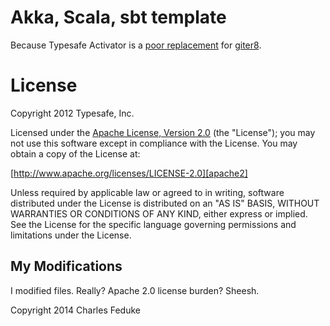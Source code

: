 # Akka, Scala, sbt template

Because Typesafe Activator is a [poor replacement](https://github.com/typesafehub/akka-scala-sbt.g8/pull/7#issuecomment-32006874) for [giter8].

# License

Copyright 2012 Typesafe, Inc.

Licensed under the [Apache License, Version 2.0][apache2] (the "License"); you
may not use this software except in compliance with the License. You may obtain
a copy of the License at:

[http://www.apache.org/licenses/LICENSE-2.0][apache2]

Unless required by applicable law or agreed to in writing, software distributed
under the License is distributed on an "AS IS" BASIS, WITHOUT WARRANTIES OR
CONDITIONS OF ANY KIND, either express or implied. See the License for the
specific language governing permissions and limitations under the License.

## My Modifications

I modified files. Really? Apache 2.0 license burden? Sheesh.

Copyright 2014 Charles Feduke

[giter8]: https://github.com/n8han/giter8
[Akka]: http://akka.io
[Scala]: http://www.scala-lang.org/
[sbt]: http://github.com/harrah/xsbt/
[apache2]: http://www.apache.org/licenses/LICENSE-2.0
